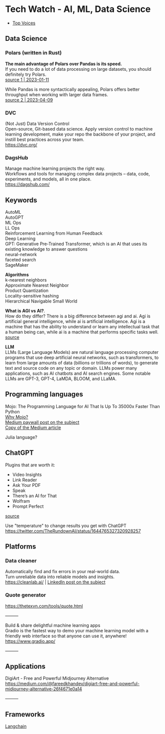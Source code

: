 # Tech Watch - AI, ML, Data Science

- [Top Voices](top-voices.md)

## Data Science

### Polars (written in Rust)
**The main advantage of Polars over Pandas is its speed.**  
If you need to do a lot of data processing on large datasets, you should definitely try Polars.  
[source 1 | 2023-01-11](https://towardsdatascience.com/pandas-vs-polars-a-syntax-and-speed-comparison-5aa54e27497e)

While Pandas is more syntactically appealing, Polars offers better throughput when working with larger data frames.  
[source 2 | 2023-04-09](https://medium.com/cuenex/pandas-2-0-vs-polars-the-ultimate-battle-a378eb75d6d1)

### DVC
(Not Just) Data Version Control  
Open-source, Git-based data science. Apply version control to machine learning development, make your repo the backbone of your project, and instill best practices across your team.  
https://dvc.org/

### DagsHub
Manage machine learning projects the right way.  
Workflows and tools for managing complex data projects – data, code, experiments, and models, all in one place.  
https://dagshub.com/

## Keywords
AutoML  
AutoGPT  
ML Ops  
LL Ops  
Reinforcement Learning from Human Feedback  
Deep Learning  
GPT: Generative Pre-Trained Transformer, which is an AI that uses its existing knowledge to answer questions  
neural-network  
faceted search  
SageMaker  

**Algorithms**  
k-nearest neighbors  
Approximate Nearest Neighbor  
Product Quantization  
Locality-sensitive hashing  
Hierarchical Navigable Small World  


**What is AGI vs AI?**.  
How do they differ? There is a big difference between agi and ai. Agi is artificial general intelligence, while ai is artificial intelligence. Agi is a machine that has the ability to understand or learn any intellectual task that a human being can, while ai is a machine that performs specific tasks well.  
[source](https://www.alibabacloud.com/topic-center/tech/19tggrvkimmz-agi-vs-ai-alibaba-cloud)


**LLM**  
LLMs (Large Language Models) are natural language processing computer programs that use deep artificial neural networks, such as transformers, to learn from large amounts of data (billions or trillions of words), to generate text and source code on any topic or domain. 
LLMs power many applications, such as AI chatbots and AI search engines. Some notable LLMs are GPT-3, GPT-4, LaMDA, BLOOM, and LLaMA. 

## Programming languages
Mojo: The Programming Language for AI That Is Up To 35000x Faster Than Python  
[Why Mojo?](https://docs.modular.com/mojo/why-mojo.html)  
[Medium paywall post on the subject](https://medium.com/artificial-corner/mojo-the-programming-language-for-ai-that-is-up-to-35000x-faster-than-python-e68d1fba37db)  
[Copy of the Medium article](articles/Mojo%20The%20Programming%20Language%20for%20AI%20That%20Is%20Up%20To%2035000x%20Faster%20Than%20Python%20by%20The%20PyCoach%20Artificial%20Corner.pdf)  

Julia language?


## ChatGPT
Plugins that are worth it:  
- Video Insights  
- Link Reader  
- Ask Your PDF  
- Speak  
- There’s an AI for That  
- Wolfram  
- Prompt Perfect  

[source](https://artificialcorner.com/i-tried-84-chatgpt-plugins-these-are-the-best-3b3be6b1cb7b)

Use "temperature" to change results you get with ChatGPT  
https://twitter.com/TheRundownAI/status/1644765327320928257


## Platforms
### Data cleaner
Automatically find and fix errors in your real-world data.  
Turn unreliable data into reliable models and insights.  
https://cleanlab.ai/ | [LinkedIn post on the subject](https://www.linkedin.com/feed/update/urn%3Ali%3Aactivity%3A7064898001051267072)

### Quote generator
https://thetexvn.com/tools/quote.html

———

Build & share delightful machine learning apps  
Gradio is the fastest way to demo your machine learning model with a friendly web interface so that anyone can use it, anywhere!  
https://www.gradio.app/

———

## Applications

DigiArt - Free and Powerful Midjourney Alternative  
https://medium.com/@fareedkhandev/digiart-free-and-powerful-midjourney-alternative-26f4671e0a14  

———

## Frameworks

[Langchain](https://langchain.com/)
